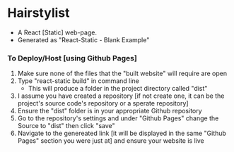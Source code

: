 # Hairstylist 
* A React [Static] web-page. 
* Generated as "React-Static - Blank Example" 

### To Deploy/Host [using Github Pages] 
1. Make sure none of the files that the "built website" will require are open 
2. Type "react-static build" in command line 
    - This will produce a folder in the project directory called "dist" 
3. I assume you have created a repository [if not create one, it can be the project's source code's repository or a sperate repository] 
4. Ensure the "dist" folder is in your appropriate Github repository 
5. Go to the repository's settings and under "Github Pages" change the Source to "dist" then click "save" 
6. Navigate to the genereated link [it will be displayed in the same "Github Pages" section you were just at] and ensure your website is live 
